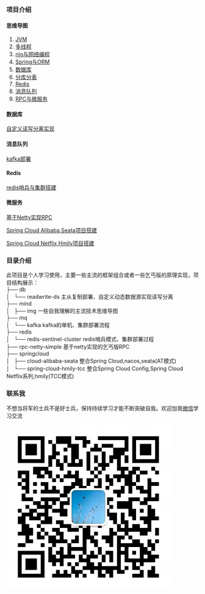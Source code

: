 ### 项目介绍
#### 思维导图

1. [JVM](./mind/img/JVM.png)
2. [多线程](./mind/img/多线程.png)
3. [nio与网络编程](./mind/img/nio与网络编程.png)
4. [Spring与ORM](./mind/img/Spring与ORM.png)
5. [数据库](./mind/img/数据库.png)
6. [分库分表](./mind/img/分库分表.png)
7. [Redis](./mind/img/redis.png)
8. [消息队列](./mind/img/消息队列.png)
9. [RPC与微服务](./mind/img/RPC与微服务.png)

#### 数据库

[自定义读写分离实现](https://github.com/SimonLong/JavaLearning/tree/main/db/readwrite-ds)

#### 消息队列

[kafka部署](https://github.com/SimonLong/JavaLearning/tree/main/mq/kafka)

#### Redis

[redis哨兵与集群搭建](https://github.com/SimonLong/JavaLearning/tree/main/redis/redis-sentinel-cluster)

#### 微服务

[基于Netty实现RPC](https://github.com/SimonLong/JavaLearning/tree/main/rpc-netty-simple)

[Spring Cloud Alibaba,Seata项目搭建](https://github.com/SimonLong/JavaLearning/tree/main/springcloud/cloud-alibaba-seata)

[Spring Cloud Netflix,Hmily项目搭建](https://github.com/SimonLong/JavaLearning/tree/main/springcloud/spring-cloud-hmily-tcc)

### 目录介绍
此项目是个人学习使用，主要一些主流的框架组合或者一些乞丐版的原理实现，项目结构展示：  
├── db  
│   └── readwrite-ds 主从复制部署、自定义动态数据源实现读写分离  
├── mind  
│   ├── img 一些自我理解的主流技术思维导图  
├── mq  
│   └── kafka kafka的单机、集群部署流程  
├── redis  
│   └── redis-sentinel-cluster redis哨兵模式、集群部署过程  
├── rpc-netty-simple 基于netty实现的乞丐版RPC  
├── springcloud  
│   ├── cloud-alibaba-seata 整合Spring Cloud,nacos,seata(AT模式)  
│   └── spring-cloud-hmily-tcc 整合Spring Cloud Config,Spring Cloud Netflix系列,hmily(TCC模式)  
### 联系我
不想当将军的士兵不是好士兵，保持持续学习才能不断突破自我。欢迎加我[微信](./img/wx.jpg)学习交流

![](./img/wx.jpg)